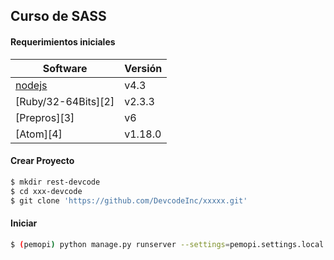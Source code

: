 ## Curso de SASS

#### Requerimientos iniciales
Software | Versión 
------------ | ------------- 
[nodejs][1] | v4.3
[Ruby/32-64Bits][2] | v2.3.3
[Prepros][3] | v6
[Atom][4] | v1.18.0

#### Crear Proyecto
```sh
$ mkdir rest-devcode
$ cd xxx-devcode
$ git clone 'https://github.com/DevcodeInc/xxxxx.git'
```


#### Iniciar
```sh
$ (pemopi) python manage.py runserver --settings=pemopi.settings.local
```


[1]: https://nodejs.org/es/


